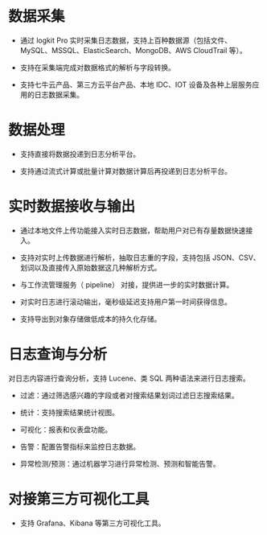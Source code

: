  # **数据采集**

* 通过 logkit Pro 实时采集日志数据，支持上百种数据源（包括文件、MySQL、MSSQL、ElasticSearch、MongoDB、AWS CloudTrail 等）。

* 支持在采集端完成对数据格式的解析与字段转换。

* 支持七牛云产品、第三方云平台产品、本地 IDC、IOT 设备及各种上层服务应用的日志数据采集。

# **数据处理**

* 支持直接将数据投递到日志分析平台。

* 支持通过流式计算或批量计算对数据计算后再投递到日志分析平台。


# **实时数据接收与输出**

* 通过本地文件上传功能接入实时日志数据，帮助用户对已有存量数据快速接入。

* 支持对实时上传数据进行解析，抽取日志重的字段，支持包括 JSON、CSV、划词以及直接传入原始数据这几种解析方式。

* 与工作流管理服务（ pipeline） 对接，提供进一步的实时数据计算。

* 对实时日志进行滚动输出，毫秒级延迟支持用户第一时间获得信息。

* 支持导出到对象存储做低成本的持久化存储。


# **日志查询与分析**

对日志内容进行查询分析，支持 Lucene、类 SQL 两种语法来进行日志搜索。

* 过滤：通过筛选感兴趣的字段或者对搜索结果划词过滤日志搜索结果。

* 统计：支持搜索结果统计视图。

* 可视化：报表和仪表盘功能。

* 告警：配置告警指标来监控日志数据。

* 异常检测/预测：通过机器学习进行异常检测、预测和智能告警。


# **对接第三方可视化工具**

* 支持 Grafana、Kibana 等第三方可视化工具。